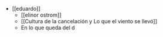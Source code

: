 - [[eduardo]]
	- [[elinor ostrom]]
	- [[Cultura de la cancelación y Lo que el viento se llevó]]
	- En lo que queda del d